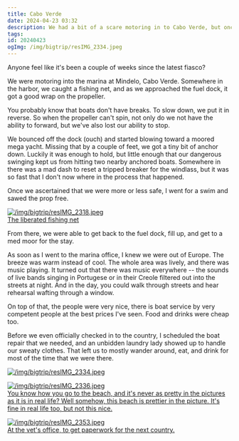 ```yaml
---
title: Cabo Verde
date: 2024-04-23 03:32
description: We had a bit of a scare motoring in to Cabo Verde, but once past it, we found a place with a lot to offer.
tags: 
id: 20240423
ogImg: /img/bigtrip/resIMG_2334.jpeg
---
```

Anyone feel like it's been a couple of weeks since the latest fiasco?

We were motoring into the marina at Mindelo, Cabo Verde. Somewhere in the harbor, we caught a fishing net, and as we approached the fuel dock, it got a good wrap on the propeller.

You probably know that boats don't have breaks.  To slow down, we put it in reverse.  So when the propeller can't spin, not only do we not have the ability to forward, but we've also lost our ability to stop.

We bounced off the dock (ouch) and started blowing toward a moored mega yacht. Missing that by a couple of feet, we got a tiny bit of anchor down. Luckily it was enough to hold, but little enough that our dangerous swinging kept us from hitting two nearby anchored boats.  Somewhere in there was a mad dash to reset a tripped breaker for the windlass, but it was so fast that I don't now where in the process that happened.

Once we ascertained that we were more or less safe, I went for a swim and sawed the prop free.

<a class="lightview centered" href="/img/bigtrip/resIMG_2318.jpeg" data-lightview-caption="The liberated fishing net" data-lightview-group="group1"><img src="/img/bigtrip/resIMG_2318.jpeg" alt="/img/bigtrip/resIMG_2318.jpeg" style="max-width: 650px;"><br><span class="caption">The liberated fishing net</span></a>

From there, we were able to get back to the fuel dock, fill up, and get to a med moor for the stay.

As soon as I went to the marina office, I knew we were out of Europe.  The breeze was warm instead of cool.  The whole area was lively, and there was music playing.  It turned out that there was music everywhere -- the sounds of live bands singing in Portugese or in their Creole filtered out into the streets at night.  And in the day, you could walk through streets and hear rehearsal wafting through a window.

On top of that, the people were very nice, there is boat service by very competent people at the best prices I've seen.  Food and drinks were cheap too.  

Before we even officially checked in to the country, I scheduled the boat repair that we needed, and an unbidden laundry lady showed up to handle our sweaty clothes.  That left us to mostly wander around, eat, and drink for most of the time that we were there.

<a class="lightview centered" href="/img/bigtrip/resIMG_2334.jpeg" data-lightview-caption="" data-lightview-group="group1"><img src="/img/bigtrip/resIMG_2334.jpeg" alt="/img/bigtrip/resIMG_2334.jpeg" style="max-width: 650px;"><br><span class="caption"></span></a>

<a class="lightview centered" href="/img/bigtrip/resIMG_2336.jpeg" data-lightview-caption="You know how you go to the beach, and it's never as pretty in the pictures as it is in real life?  Well somehow, this beach is prettier in the picture.  It's fine in real life too, but not this nice." data-lightview-group="group1"><img src="/img/bigtrip/resIMG_2336.jpeg" alt="/img/bigtrip/resIMG_2336.jpeg" style="max-width: 650px;"><br><span class="caption">You know how you go to the beach, and it's never as pretty in the pictures as it is in real life?  Well somehow, this beach is prettier in the picture.  It's fine in real life too, but not this nice.</span></a>

<a class="lightview centered" href="/img/bigtrip/resIMG_2353.jpeg" data-lightview-caption="At the vet's office, to get paperwork for the next country." data-lightview-group="group1"><img src="/img/bigtrip/resIMG_2353.jpeg" alt="/img/bigtrip/resIMG_2353.jpeg" style="max-width: 650px;"><br><span class="caption">At the vet's office, to get paperwork for the next country.</span></a>

